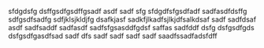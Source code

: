 sfdgdsfg dsffgsdfgsdffgsadf asdf sadf sfg sfdgdfsfgsdfadf sadfasdfdsffg sdfgsdfsadfg sdfjklsjkldjfg
dsafkjasf sadkfjlkadfsjlkjdfsalkdsaf sadf
sadfdsaf asdf
sadfsaddf
sadfasdf
sadfsfgsasddfgdsf
saffas
sadfddf
dsfg dsfgsdfgds dsfgsdfgasdfsad sadf dfs sadf sadf sadf sadf saadfssadfadsfdff
